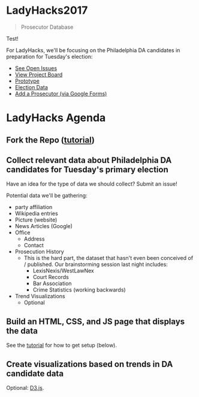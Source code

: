 # LadyHacks2017
> Prosecutor Database

Test!

For LadyHacks, we'll be focusing on the Philadelphia DA candidates in preparation for Tuesday's election:

- [See Open Issues](https://github.com/billimarie/light-pollution/issues?q=is%3Aopen+is%3Aissue+label%3ALADYHACKS)
- [View Project Board](https://github.com/billimarie/light-pollution/projects/5)
- [Prototype](https://billimarie.github.io/light-pollution/)
- [Election Data](https://docs.google.com/spreadsheets/d/1bEnzJggEc8Ar8vKe5UIPkJ1QBL1qdPAQnTPMaPtxeZY/edit#gid=645195078)
- [Add a Prosecutor (via Google Forms)](https://docs.google.com/forms/d/e/1FAIpQLSfXqxGr4FCaH49h_dH9KHfXHUd2SjPFNvynGIxL2tSGJGalbw/viewform?c=0&w=1)

# LadyHacks Agenda

## Fork the Repo ([tutorial](https://help.github.com/articles/fork-a-repo/))

## Collect relevant data about Philadelphia DA candidates for Tuesday's primary election

Have an idea for the type of data we should collect? Submit an issue!

Potential data we'll be gathering:
- party affiliation
- Wikipedia entries
- Picture (website)
- News Articles (Google)
- Office
    * Address
    * Contact
- Prosecution History
    * This is the hard part, the dataset that hasn't even been conceived of / published. Our brainstorming session last night includes:
        - LexisNexis/WestLawNex
        - Court Records
        - Bar Association
        - Crime Statistics (working backwards)
- Trend Visualizations
    * Optional

## Build an HTML, CSS, and JS page that displays the data

See the [tutorial](#installation) for how to get setup (below).

## Create visualizations based on trends in DA candidate data

Optional: [D3.js](https://d3js.org).

